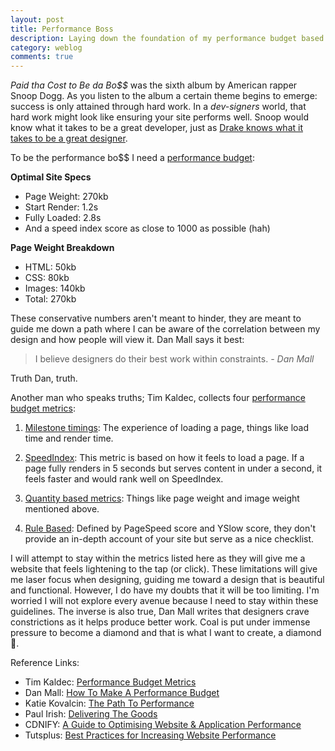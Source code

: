 ```yaml
---
layout: post
title: Performance Boss
description: Laying down the foundation of my performance budget based on load time, speed index, and page weight.
category: weblog
comments: true
---
```




*Paid tha Cost to Be da Bo$$* was the sixth album by American rapper Snoop Dogg. As you listen to the album a certain theme begins to emerge: success is only attained through hard work. In a *dev-signers* world, that hard work might look like ensuring your site performs well. Snoop would know what it takes to be a great developer, just as [Drake knows what it takes to be a great designer](https://medium.com/@darrendub/6-reasons-why-drake-would-be-a-great-designer-530ee138ea35).  

To be the performance bo$$ I need a [performance budget](http://danielmall.com/articles/how-to-make-a-performance-budget/):

**Optimal Site Specs**

- Page Weight: 270kb 
- Start Render: 1.2s
- Fully Loaded: 2.8s
- And a speed index score as close to 1000 as possible (hah)

**Page Weight Breakdown**

- HTML: 50kb
- CSS: 80kb
- Images: 140kb
- Total: 270kb

These conservative numbers aren't meant to hinder, they are meant to guide me down a path where I can be aware of the correlation between my design and how people will view it. Dan Mall says it best:

>I believe designers do their best work within constraints.
<cite>- Dan Mall</cite>

Truth Dan, truth. 

Another man who speaks truths; Tim Kaldec, collects four [performance budget metrics](http://timkadlec.com/2014/11/performance-budget-metrics/): 

1. [Milestone timings](http://timkadlec.com/2014/11/performance-budget-metrics/#milestone-timings):
The experience of loading a page, things like load time and render time.

2. [SpeedIndex](http://timkadlec.com/2014/11/performance-budget-metrics/#speedindex):
This metric is based on how it feels to load a page. If a page fully renders in 5 seconds but serves content in under a second, it feels faster and would rank well on SpeedIndex.

3. [Quantity based metrics](http://timkadlec.com/2014/11/performance-budget-metrics/#quantity-based):
Things like page weight and image weight mentioned above.

4. [Rule Based](http://timkadlec.com/2014/11/performance-budget-metrics/#rule-based):
Defined by PageSpeed score and YSlow score, they don't provide an in-depth account of your site but serve as a nice checklist.

I will attempt to stay within the metrics listed here as they will give me a website that feels lightening to the tap (or click). These limitations will give me laser focus when designing, guiding me toward a design that is beautiful and functional. However, I do have my doubts that it will be too limiting. I'm worried I will not explore every avenue because I need to stay within these guidelines. The inverse is also true, Dan Mall writes that designers crave constrictions as it helps produce better work. Coal is put under immense pressure to become a diamond and that is what I want to create, a diamond 💎.

Reference Links:

- Tim Kaldec: [Performance Budget Metrics](http://timkadlec.com/2014/11/performance-budget-metrics/)
- Dan Mall: [How To Make A Performance Budget](http://danielmall.com/articles/how-to-make-a-performance-budget/)
- Katie Kovalcin: [The Path To Performance](https://speakerdeck.com/katiekovalcin/the-path-to-performance)
- Paul Irish: [Delivering The Goods](https://www.youtube.com/watch?v=R8W_6xWphtw)
- CDNIFY: [A Guide to Optimising Website & Application Performance](https://cdnify.com/discover/web-performance-guide)
- Tutsplus: [Best Practices for Increasing Website Performance](http://webdesign.tutsplus.com/articles/best-practices-for-increasing-website-performance--webdesign-9109)